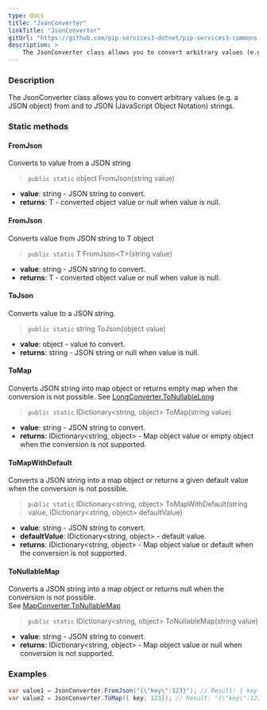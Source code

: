 ```yaml
---
type: docs
title: "JsonConverter"
linkTitle: "JsonConverter"
gitUrl: "https://github.com/pip-services3-dotnet/pip-services3-commons-dotnet"
description: > 
    The JsonConverter class allows you to convert arbitrary values (e.g. a JSON object) from and to JSON (JavaScript Object Notation) strings.
---
```


### Description

The JsonConverter class allows you to convert arbitrary values (e.g. a JSON object) from and to JSON (JavaScript Object Notation) strings.

### Static methods

#### FromJson
Converts to value from a JSON string

> `public static` object FromJson(string value)

- **value**: string - JSON string to convert.
- **returns**: T - converted object value or null when value is null.

#### FromJson
Converts value from JSON string to T object

> `public static` T FromJson\<T\>(string value)

- **value**: string - JSON string to convert.
- **returns**: T - converted object value or null when value is null.

#### ToJson
Converts value to a JSON string.

> `public static` string  ToJson(object value)

- **value**: object - value to convert.
- **returns**: string - JSON string or null when value is null.

#### ToMap
Converts JSON string into map object or returns empty map when the conversion is not possible.
See [LongConverter.ToNullableLong](../long_converter/#tonullablelong)

> `public static` IDictionary\<string, object\> ToMap(string value)

- **value**: string - JSON string to convert.
- **returns**: IDictionary\<string, object\> - Map object value or empty object when the conversion is not supported.

#### ToMapWithDefault
Converts a JSON string into a map object or returns a given default value when the conversion is not possible.

> `public static` IDictionary\<string, object\> ToMapWithDefault(string value, IDictionary\<string, object\> defaultValue)

- **value**: string - JSON string to convert.
- **defaultValue**: IDictionary\<string, object\> - default value.
- **returns**: IDictionary\<string, object\> - Map object value or default when the conversion is not supported.


#### ToNullableMap
Converts a JSON string into a map object or returns null when the conversion is not possible.  
See [MapConverter.ToNullableMap](../map_converter/#tonullablemap)

> `public static` IDictionary\<string, object\> ToNullableMap(string value) 

- **value**: string - JSON string to convert.
- **returns**: IDictionary\<string, object\> - Map object value or null when conversion is not supported.


### Examples


```cs
var value1 = JsonConverter.FromJson("{\"key\":123}"); // Result: { key: 123 }
var value2 = JsonConverter.ToMap({ key: 123}); // Result: "{\"key\":123}"

```
